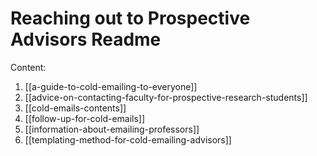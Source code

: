 # Reaching out to Prospective Advisors Readme

Content:
1. [[a-guide-to-cold-emailing-to-everyone]]
2. [[advice-on-contacting-faculty-for-prospective-research-students]]
3. [[cold-emails-contents]]
4. [[follow-up-for-cold-emails]]
5. [[information-about-emailing-professors]]
6. [[templating-method-for-cold-emailing-advisors]]
